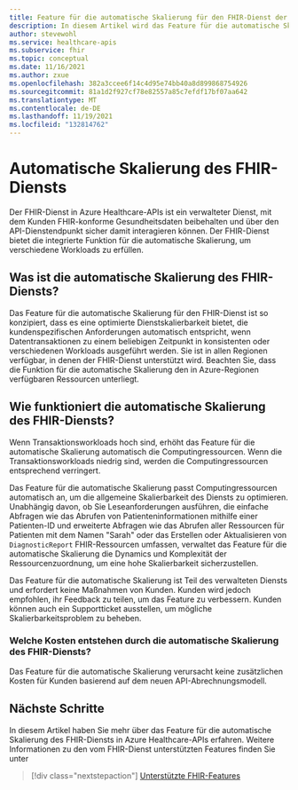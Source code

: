 ```yaml
---
title: Feature für die automatische Skalierung für den FHIR-Dienst der Azure Healthcare-APIs
description: In diesem Artikel wird das Feature für die automatische Skalierung für den FHIR-Dienst der Azure Healthcare-APIs beschrieben.
author: stevewohl
ms.service: healthcare-apis
ms.subservice: fhir
ms.topic: conceptual
ms.date: 11/16/2021
ms.author: zxue
ms.openlocfilehash: 382a3ccee6f14c4d95e74bb40a8d899868754926
ms.sourcegitcommit: 81a1d2f927cf78e82557a85c7efdf17bf07aa642
ms.translationtype: MT
ms.contentlocale: de-DE
ms.lasthandoff: 11/19/2021
ms.locfileid: "132814762"
---
```

# <a name="fhir-service-autoscale"></a>Automatische Skalierung des FHIR-Diensts

Der FHIR-Dienst in Azure Healthcare-APIs ist ein verwalteter Dienst, mit dem Kunden FHIR-konforme Gesundheitsdaten beibehalten und über den API-Dienstendpunkt sicher damit interagieren können. Der FHIR-Dienst bietet die integrierte Funktion für die automatische Skalierung, um verschiedene Workloads zu erfüllen.  

## <a name="what-is-fhir-service-autoscale"></a>Was ist die automatische Skalierung des FHIR-Diensts?   

Das Feature für die automatische Skalierung für den FHIR-Dienst ist so konzipiert, dass es eine optimierte Dienstskalierbarkeit bietet, die kundenspezifischen Anforderungen automatisch entspricht, wenn Datentransaktionen zu einem beliebigen Zeitpunkt in konsistenten oder verschiedenen Workloads ausgeführt werden. Sie ist in allen Regionen verfügbar, in denen der FHIR-Dienst unterstützt wird. Beachten Sie, dass die Funktion für die automatische Skalierung den in Azure-Regionen verfügbaren Ressourcen unterliegt.   

## <a name="how-does-fhir-service-autoscale-work"></a>Wie funktioniert die automatische Skalierung des FHIR-Diensts?  

Wenn Transaktionsworkloads hoch sind, erhöht das Feature für die automatische Skalierung automatisch die Computingressourcen. Wenn die Transaktionsworkloads niedrig sind, werden die Computingressourcen entsprechend verringert.  

Das Feature für die automatische Skalierung passt Computingressourcen automatisch an, um die allgemeine Skalierbarkeit des Diensts zu optimieren. Unabhängig davon, ob Sie Leseanforderungen ausführen, die einfache Abfragen wie das Abrufen von Patienteninformationen mithilfe einer Patienten-ID und erweiterte Abfragen wie das Abrufen aller Ressourcen für Patienten mit dem Namen "Sarah" oder das Erstellen oder Aktualisieren von `DiagnosticReport` FHIR-Ressourcen umfassen, verwaltet das Feature für die automatische Skalierung die Dynamics und Komplexität der Ressourcenzuordnung, um eine hohe Skalierbarkeit sicherzustellen.

Das Feature für die automatische Skalierung ist Teil des verwalteten Diensts und erfordert keine Maßnahmen von Kunden. Kunden wird jedoch empfohlen, ihr Feedback zu teilen, um das Feature zu verbessern. Kunden können auch ein Supportticket ausstellen, um mögliche Skalierbarkeitsproblem zu beheben.  

### <a name="what-is-the-cost-of-the-fhir-service-autoscale"></a>Welche Kosten entstehen durch die automatische Skalierung des FHIR-Diensts?  

Das Feature für die automatische Skalierung verursacht keine zusätzlichen Kosten für Kunden basierend auf dem neuen API-Abrechnungsmodell.

## <a name="next-steps"></a>Nächste Schritte

In diesem Artikel haben Sie mehr über das Feature für die automatische Skalierung des FHIR-Diensts in Azure Healthcare-APIs erfahren. Weitere Informationen zu den vom FHIR-Dienst unterstützten Features finden Sie unter

>[!div class="nextstepaction"]
>[Unterstützte FHIR-Features](fhir-features-supported.md)
